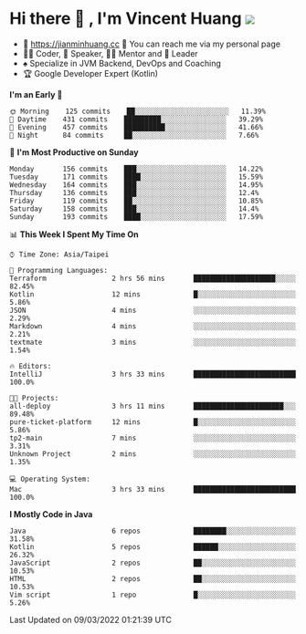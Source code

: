 # Hi there 👋 , I'm Vincent Huang ![](https://komarev.com/ghpvc/?username=Jian-Min-Huang)
- 💎 https://jianminhuang.cc 🙋 You can reach me via my personal page
- 👨‍💻 Coder, 🎤 Speaker, 👨‍🏫 Mentor and 🚀 Leader
- ♠️ Specialize in JVM Backend, DevOps and Coaching
- 🏆 Google Developer Expert (Kotlin)

<!--START_SECTION:waka-->
**I'm an Early 🐤** 

```text
🌞 Morning    125 commits    ██░░░░░░░░░░░░░░░░░░░░░░░   11.39% 
🌆 Daytime    431 commits    █████████░░░░░░░░░░░░░░░░   39.29% 
🌃 Evening    457 commits    ██████████░░░░░░░░░░░░░░░   41.66% 
🌙 Night      84 commits     ██░░░░░░░░░░░░░░░░░░░░░░░   7.66%

```
📅 **I'm Most Productive on Sunday** 

```text
Monday       156 commits    ███░░░░░░░░░░░░░░░░░░░░░░   14.22% 
Tuesday      171 commits    ████░░░░░░░░░░░░░░░░░░░░░   15.59% 
Wednesday    164 commits    ███░░░░░░░░░░░░░░░░░░░░░░   14.95% 
Thursday     136 commits    ███░░░░░░░░░░░░░░░░░░░░░░   12.4% 
Friday       119 commits    ██░░░░░░░░░░░░░░░░░░░░░░░   10.85% 
Saturday     158 commits    ███░░░░░░░░░░░░░░░░░░░░░░   14.4% 
Sunday       193 commits    ████░░░░░░░░░░░░░░░░░░░░░   17.59%

```


📊 **This Week I Spent My Time On** 

```text
⌚︎ Time Zone: Asia/Taipei

💬 Programming Languages: 
Terraform                2 hrs 56 mins       ████████████████████░░░░░   82.45% 
Kotlin                   12 mins             █░░░░░░░░░░░░░░░░░░░░░░░░   5.86% 
JSON                     4 mins              ░░░░░░░░░░░░░░░░░░░░░░░░░   2.29% 
Markdown                 4 mins              ░░░░░░░░░░░░░░░░░░░░░░░░░   2.21% 
textmate                 3 mins              ░░░░░░░░░░░░░░░░░░░░░░░░░   1.54%

🔥 Editors: 
IntelliJ                 3 hrs 33 mins       █████████████████████████   100.0%

🐱‍💻 Projects: 
all-deploy               3 hrs 11 mins       ██████████████████████░░░   89.48% 
pure-ticket-platform     12 mins             █░░░░░░░░░░░░░░░░░░░░░░░░   5.86% 
tp2-main                 7 mins              ░░░░░░░░░░░░░░░░░░░░░░░░░   3.31% 
Unknown Project          2 mins              ░░░░░░░░░░░░░░░░░░░░░░░░░   1.35%

💻 Operating System: 
Mac                      3 hrs 33 mins       █████████████████████████   100.0%

```

**I Mostly Code in Java** 

```text
Java                     6 repos             ████████░░░░░░░░░░░░░░░░░   31.58% 
Kotlin                   5 repos             ██████░░░░░░░░░░░░░░░░░░░   26.32% 
JavaScript               2 repos             ██░░░░░░░░░░░░░░░░░░░░░░░   10.53% 
HTML                     2 repos             ██░░░░░░░░░░░░░░░░░░░░░░░   10.53% 
Vim script               1 repo              █░░░░░░░░░░░░░░░░░░░░░░░░   5.26%

```



 Last Updated on 09/03/2022 01:21:39 UTC
<!--END_SECTION:waka-->
